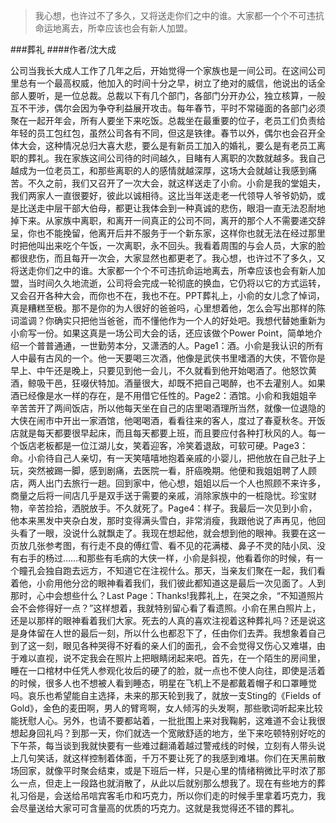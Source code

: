 > 我心想，也许过不了多久，又将送走你们之中的谁。大家都一个个不可违抗命运地离去，所幸应该也会有新人加盟。

###葬礼
####作者/沈大成

公司当我长大成人工作了几年之后，开始觉得一个家族也是一间公司。在这间公司里总有一个最高权威，他加入的时间十分之早，树立了绝对的威信，他说出的话全部人要听，是一位总裁。总裁以下有几个部门，各部门分开办公，独立核算，一般互不干涉，偶尔会因为争夺利益展开攻击。每年春节，平时不常碰面的各部门必须聚在一起开年会，所有人要坐下来吃饭。总裁坐在最重要的位子，老员工们负责给年轻的员工包红包，虽然公司各有不同，但这是铁律。春节以外，偶尔也会召开全体大会，这种情况总归大喜大悲，要么是有新员工加入的婚礼，要么是有老员工离职的葬礼。我在家族这间公司待的时间越久，目睹有人离职的次数就越多。我自己越成为一位老员工，和那些离职的人的感情就越深厚，这场大会就越让我感到痛苦。不久之前，我们又召开了一次大会，就这样送走了小俞。小俞是我的堂姐夫，我们两家人一直很要好，彼此以诚相待。这比当年送走老一代领导人爷爷奶奶，或是比送走中层干部大伯母，都更让我体会到一种真诚的悲伤，眼泪一直无法忍耐地掉下来。从家族中离职，和离开一间真正的公司不同，离开的那个人不需要递交辞呈，你也不能挽留，他离开后并不服务于一个新东家，这样你也就无法在经过那里时把他叫出来吃个午饭，一次离职，永不回头。我看着周围的与会人员，大家的脸都很悲伤，而且每开一次会，大家显然也都更老了。我心想，也许过不了多久，又将送走你们之中的谁。大家都一个个不可违抗命运地离去，所幸应该也会有新人加盟，当时间久久地流逝，公司将会完成一轮彻底的换血，它仍将以它的方式运转，又会召开各种大会，而你也不在，我也不在。PPT葬礼上，小俞的女儿念了悼词，真是糟糕至极。那不是你的为人很好的爸爸吗，心里想着他，怎么会写出那样的陈词滥调？你确实只把他当爸爸，而不懂他作为一个人的好处吧。我想代替她重新为小俞写一份。如果这真是一场公司大会的话，还应该做个Power Point，简单地介绍一个普普通通，一世勤劳本分，又潇洒的人。Page1：酒。小俞是我认识的所有人中最有古风的一个。他一天要喝三次酒，他像是武侠书里嗜酒的大侠，不管你是早上、中午还是晚上，只要见到他一会儿，不久就看到他开始喝酒了。他怒饮黄酒，鲸吸干邑，狂啜伏特加。酒量很大，却既不把自己喝醉，也不去灌别人。如果酒已经像是水一样的存在，是不用借它任性的。Page2：酒馆。小俞和我姐姐辛辛苦苦开了两间饭店，所以他每天坐在自己的店里喝酒理所当然，就像一位退隐的大侠在闹市中开出一家酒馆，他喝喝酒，看看往来的客人，度过了春夏秋冬。开饭店就是每天都要很早起床，而且每天都要上班，而且要应付各种打秋风的人。每一个饭店老板都是一位江湖儿女，笑着迎客，冷笑着退敌，可软可硬。Page3：命。小俞待自己人亲切，有一天笑嘻嘻地抱着亲戚的小婴儿，把他放在自己肚子上玩，突然被踢一脚，感到剧痛，去医院一看，肝癌晚期。他便和我姐姐聘了人顾店，两人出门去旅行一趟。回到家中，他心想，姐姐以后一个人也照顾不来许多，商量之后将一间店几乎是双手送于需要的亲戚，消除家族中的一桩隐忧。珍宝财物，辛苦捡拾，洒脱放手。不久就死了。Page4：样子。我最后一次见到小俞，他本来黑发中夹杂白发，那时变得满头雪白，非常消瘦，我跟他说了声再见，他回头看了一眼，没说什么就飘走了。我现在想起他，就会想到他的眼神。我要在这一页放几张参考图，有行走不良的傅红雪、看不见的花满楼、鼻子不灵的陆小凤、没有右手的杨过……和那些有毛病的大侠一样，小俞是斜视，他看着你的时候，有一个瞳孔会独自跑去远方，不知道它在注视什么。那天，当亲友们聚在一起，我们看着他，小俞用他分岔的眼神看着我们，我们彼此都知道这是最后一次见面了。人到那时，心中会想些什么？Last Page：Thanks!我葬礼上，在哭之余，“不知道照片会不会修得好一点？”这样想着，我就特别留心看了看遗照。小俞在黑白照片上，还是以那样的眼神看着我们大家。死去的人真的喜欢注视着这种葬礼吗？还是说这是身体留在人世的最后一刻，所以什么也都忍下了，任由你们去弄。我想象着自己到了这一刻，眼见各种哭得不好看的亲人们的面孔，会不会觉得又伤心又难堪，由于难以直视，说不定我会在照片上把眼睛闭起来吧。首先，在一个陌生的房间里，睡在一口棺材中任凭人参观化妆后的硬了的脸，就一点也不使人向往，即使是活着的时候，很多人也不想被人看到睡态，明星在飞机上不是都戴着帽子和口罩睡觉吗。哀乐也希望能自主选择，未来的那天轮到我了，就放一支Sting的《Fields of Gold》，金色的麦田啊，男人的臂弯啊，女人倾泻的头发啊，那些歌词听起来比较能抚慰人心。另外，也请不要都站着，一批批围上来对我鞠躬，这难道不会让我很想起身回礼吗？到那一天，你们就选一个宽敞舒适的地方，坐下来吃顿特别好吃的下午茶，每当谈到我就快要有一些难过翻涌着越过警戒线的时候，立刻有人带头说上几句笑话，就这样控制着体面，千万不要让死了的我感到难堪。你们在天黑前散场回家，就像平时聚会结束，或是下班后一样，只是心里的情绪稍微比平时浓了那么一点，但走上一段路也就消散了，从此以后就别那么想我了。现在有些地方的葬礼习俗是，会送给吊唁宾客毛巾和巧克力，所以你们走的时候手里拿着巧克力，我会尽量送给大家可可含量高的优质的巧克力。这就是我觉得还不错的葬礼。 			  		